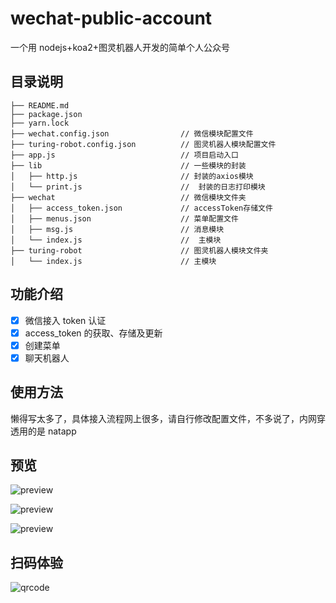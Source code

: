 # wechat-public-account

一个用 nodejs+koa2+图灵机器人开发的简单个人公众号

## 目录说明

```
├── README.md
├── package.json
├── yarn.lock
├── wechat.config.json                // 微信模块配置文件
├── turing-robot.config.json          // 图灵机器人模块配置文件
├── app.js                            // 项目启动入口
├── lib                               // 一些模块的封装
│   ├── http.js                       // 封装的axios模块
│   └── print.js                      //  封装的日志打印模块
├── wechat                            // 微信模块文件夹
│   ├── access_token.json             // accessToken存储文件
│   ├── menus.json                    // 菜单配置文件
│   ├── msg.js                        // 消息模块
│   └── index.js                      //  主模块
├── turing-robot                      // 图灵机器人模块文件夹
│   └── index.js                      // 主模块
```

## 功能介绍

- [x] 微信接入 token 认证
- [x] access_token 的获取、存储及更新
- [x] 创建菜单
- [x] 聊天机器人

## 使用方法

懒得写太多了，具体接入流程网上很多，请自行修改配置文件，不多说了，内网穿透用的是 natapp

## 预览

![preview](/images/01.png)

![preview](/images/02.png)

![preview](/images/03.png)

## 扫码体验

![qrcode](/images/qrcode.jpg)
